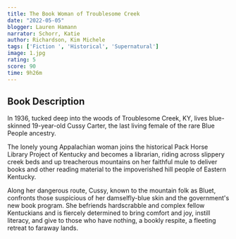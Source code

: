 ```yaml
---
title: The Book Woman of Troublesome Creek
date: "2022-05-05"
blogger: Lauren Hamann
narrator: Schorr, Katie
author: Richardson, Kim Michele
tags: ['Fiction ', 'Historical', 'Supernatural']
image: 1.jpg
rating: 5
score: 90
time: 9h26m
---
```




## Book Description

In 1936, tucked deep into the woods of Troublesome Creek, KY, lives blue-skinned 19-year-old Cussy Carter, the last living female of the rare Blue People ancestry.

The lonely young Appalachian woman joins the historical Pack Horse Library Project of Kentucky and becomes a librarian, riding across slippery creek beds and up treacherous mountains on her faithful mule to deliver books and other reading material to the impoverished hill people of Eastern Kentucky.

Along her dangerous route, Cussy, known to the mountain folk as Bluet, confronts those suspicious of her damselfly-blue skin and the government's new book program. She befriends hardscrabble and complex fellow Kentuckians and is fiercely determined to bring comfort and joy, instill literacy, and give to those who have nothing, a bookly respite, a fleeting retreat to faraway lands.